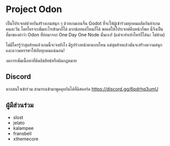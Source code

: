 # Project Odon
เป็นโปรเจกต์ช่วยกันสร้างเกมสนุก ๆ ด้วยเกมเอนจิ้น Godot ที่จะให้ผู้เข้าร่วมทุกคนผลัดกันทำเกมคนละวัน โดยใครจะเพิ่มอะไรเข้ามาก็ได้ มากน้อยแค่ไหนก็ได้ ขอแค่ให้โปรเจกต์คืบหน้าก็พอ นี่จึงเป็นที่มาของคำว่า Odon ที่ย่อมาจาก One Day One Node นั่นเอง! (แต่จะทำเท่าไหร่ก็ได้นะ ไม่ห้าม)

ไม่มีใครรู้ว่าสุดท้ายแล้วเกมนี้จะจบยังไง มีรูปร่างหน้าตาแบบไหน แต่สุดท้ายแล้วมันจะสร้างความสนุกและความหรรษาให้กับทุกคนแน่นอน!

งดการเพิ่มเนื้อหาที่ติดลิขสิทธ์หรือผิดกฏหมาย

## Discord
หากสนใจเข้าร่วม สามารถเข้ามาพูดคุยกันได้ที่ดิสคอร์ด https://discord.gg/6pdrhq3umU

## ผู้มีส่วนร่วม
- slost
- jelato
- kalampee
- fransbell
- xthemecore
